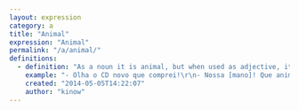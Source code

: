 ```yaml
---
layout: expression
category: a
title: "Animal"
expression: "Animal"
permalink: "/a/animal/"
definitions:
  - definition: "As a noun it is animal, but when used as adjective, it means that something is really good. Really, really good."
    example: "- Olha o CD novo que comprei!\r\n- Nossa [mano]! Que animal. Me empresta?"
    created: "2014-05-05T14:22:07"
    author: "kinow"
---
```

